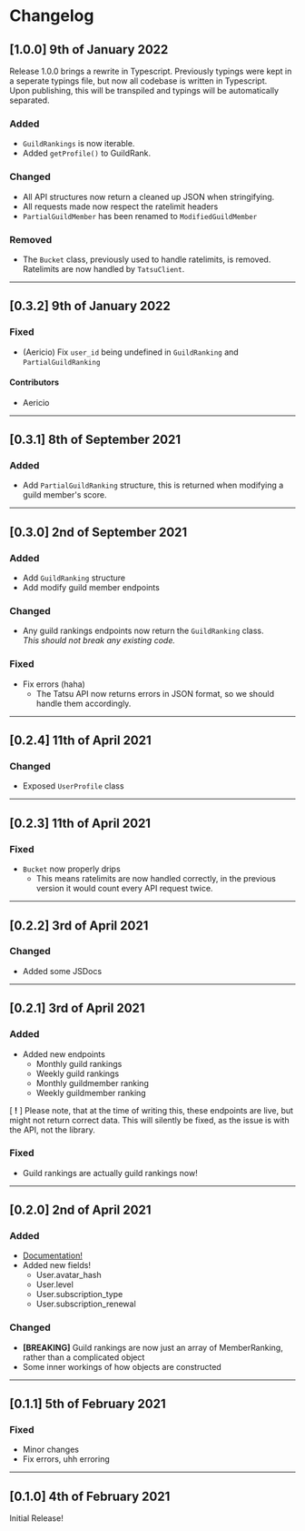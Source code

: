 # Changelog

## [1.0.0] 9th of January 2022

Release 1.0.0 brings a rewrite in Typescript. Previously typings were kept in a seperate typings file, but now all codebase is written in Typescript.  
Upon publishing, this will be transpiled and typings will be automatically separated.

### Added

- `GuildRankings` is now iterable.
- Added `getProfile()` to GuildRank.

### Changed

- All API structures now return a cleaned up JSON when stringifying.
- All requests made now respect the ratelimit headers
- `PartialGuildMember` has been renamed to `ModifiedGuildMember`

### Removed

- The `Bucket` class, previously used to handle ratelimits, is removed.  
   Ratelimits are now handled by `TatsuClient`.

---

## [0.3.2] 9th of January 2022

### Fixed

- (Aericio) Fix `user_id` being undefined in `GuildRanking` and `PartialGuildRanking`

#### Contributors

- Aericio

---

## [0.3.1] 8th of September 2021

### Added

- Add `PartialGuildRanking` structure, this is returned when modifying a guild member's score.

---

## [0.3.0] 2nd of September 2021

### Added

- Add `GuildRanking` structure
- Add modify guild member endpoints

### Changed

- Any guild rankings endpoints now return the `GuildRanking` class.  
   _This should not break any existing code._

### Fixed

- Fix errors (haha)
  - The Tatsu API now returns errors in JSON format, so we should handle them accordingly.

---

## [0.2.4] 11th of April 2021

### Changed

- Exposed `UserProfile` class

---

## [0.2.3] 11th of April 2021

### Fixed

- `Bucket` now properly drips
  - This means ratelimits are now handled correctly, in the previous version it would count every API request twice.

---

## [0.2.2] 3rd of April 2021

### Changed

- Added some JSDocs

---

## [0.2.1] 3rd of April 2021

### Added

- Added new endpoints
  - Monthly guild rankings
  - Weekly guild rankings
  - Monthly guildmember ranking
  - Weekly guildmember ranking

[ **!** ] Please note, that at the time of writing this, these endpoints are live, but might not return correct data. This will silently be fixed, as the issue is with the API, not the library.

### Fixed

- Guild rankings are actually guild rankings now!

---

## [0.2.0] 2nd of April 2021

### Added

- [Documentation!](https://docs.theevilsocks.com/tatsu/)
- Added new fields!
  - User.avatar_hash
  - User.level
  - User.subscription_type
  - User.subscription_renewal

### Changed

- **[BREAKING]** Guild rankings are now just an array of MemberRanking, rather than a complicated object
- Some inner workings of how objects are constructed

---

## [0.1.1] 5th of February 2021

### Fixed

- Minor changes
- Fix errors, uhh erroring

---

## [0.1.0] 4th of February 2021

Initial Release!
